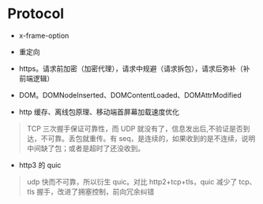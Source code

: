 # Protocol

- x-frame-option

- 重定向

- https。请求前加密（加密代理），请求中规避（请求拆包），请求后弥补（补前端逻辑）

- DOM。DOMNodeInserted、DOMContentLoaded、DOMAttrModified

- http 缓存、离线包原理、移动端首屏幕加载速度优化
> TCP 三次握手保证可靠性，而 UDP 就没有了，信息发出后,不验证是否到达，不可靠。丢包就重传。有 seq，是连续的，如果收到的是不连续，说明中间缺了包；或者是超时了还没收到。

- http3 的 quic
> udp 快而不可靠，所以衍生 quic。对比 http2+tcp+tls，quic 减少了 tcp、tls 握手，改进了拥塞控制，前向冗余纠错

